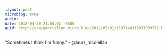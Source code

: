 ```yaml
---
layout: post
microblog: true
audio: 
date: 2012-04-30 21:04:02 -0500
guid: http://craigmcclellan.micro.blog/2012/05/01/t197144315837939712.html
---
```

"Sometimes I think I'm funny." - @laura_mcclellan
